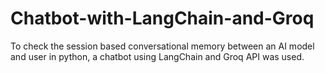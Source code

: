 # Chatbot-with-LangChain-and-Groq
To check the session based conversational memory between an AI model and user in python, a chatbot using LangChain and Groq API was used. 
